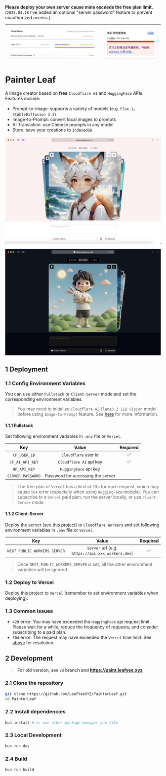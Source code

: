 **Please deploy your own server cause mine exceeds the free plan limit.** (`2025.03.18` I've added an optional "server password" feature to prevent unauthorized access.)

| ![](./readme/3.png) | ![](./readme/4.png) |
| :-----------------: | :-----------------: |

# Painter Leaf

A image creator based on **free** `Cloudflare AI` and `HuggingFace` APIs. Features include:

- Prompt-to-image: supports a variety of models (e.g. `Flux.1`、`StableDiffusion 3.5`)
- Image-to-Prompt: convert local images to prompts
- AI Translation: use Chinese prompts in any model
- Store: save your creations to `IndexedDB`

![](./readme/1.png)

![](./readme/2.png)

## 1 Deployment

### 1.1 Config Environment Variables

You can use either `Fullstack` or `Client-Server` mode and set the corresponding environment variables.

> You may need to initialize `Cloudflare AI` `llama3.2 11B vision` model before using `Image-to-Prompt` feature. See [here](https://developers.cloudflare.com/workers-ai/models/llama-3.2-11b-vision-instruct/) for more information.

#### 1.1.1 Fullstack

Set following environment variables in `.env` file or `Vercel`.

|       Key       |          Value          | Required |
| :-------------: | :---------------------: | :------: |
|  `CF_USER_ID`   |  `Cloudflare` user id   |    ✅    |
| `CF_AI_API_KEY` | `Cloudflare AI` api key |    ✅    |
|  `HF_API_KEY`   |  `HuggingFace` api key  |          |
| `SERVER_PASSWORD` | Password for accessing the server |  |

> The free plan of `Vercel` has a limit of 10s for each request, which may cause `504` error (especially when using `HuggingFace` models). You can subscribe to a `Vercel` paid plan, run the server locally, or use `Client-Server` mode. <span id="vervel-limit-resolution"></span>

#### 1.1.2 Client-Server

Deploy the server (see [this project](https://github.com/LeafYeeXYZ/MyAPIs)) to `Cloudflare Workers` and set following environment variables in `.env` file or `Vercel`.

|             Key              |                       Value                       | Required |
| :--------------------------: | :-----------------------------------------------: | :------: |
| `NEXT_PUBLIC_WORKERS_SERVER` | `Server` url (e.g. `https://api.xxx.workers.dev`) |    ✅    |

> Once `NEXT_PUBLIC_WORKERS_SERVER` is set, all the other environment variables will be ignored.

### 1.2 Deploy to Vercel

Deploy this project to `Vercel` (remember to set environment variables when deploying).

### 1.3 Common Issues

- `429` error: You may have exceeded the `HuggingFace` api request limit. Please wait for a while, reduce the frequency of requests, and consider subscribing to a paid plan.
- `504` error: The request may have exceeded the `Vercel` time limit. See [above](#vervel-limit-resolution) for resolution.

## 2 Development

> **For old version, see `v3` branch and <https://paint.leafyee.xyz>**

### 2.1 Clone the repository

```bash
git clone https://github.com/LeafYeeXYZ/PainterLeaf.git
cd PainterLeaf
```

### 2.2 Install dependencies

```bash
bun install # or use other package manager you like
```

### 2.3 Local Development

```bash
bun run dev
```

### 2.4 Build

```bash
bun run build
```
